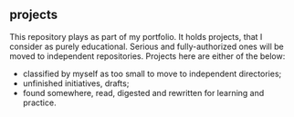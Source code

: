 ## projects 
This repository plays as part of my portfolio. It holds projects, that I consider as purely educational. Serious and fully-authorized ones will be moved to independent repositories.
Projects here are either of the below:
 - classified by myself as too small to move to independent directories;
 - unfinished initiatives, drafts;
 - found somewhere, read, digested and rewritten for learning and practice.
